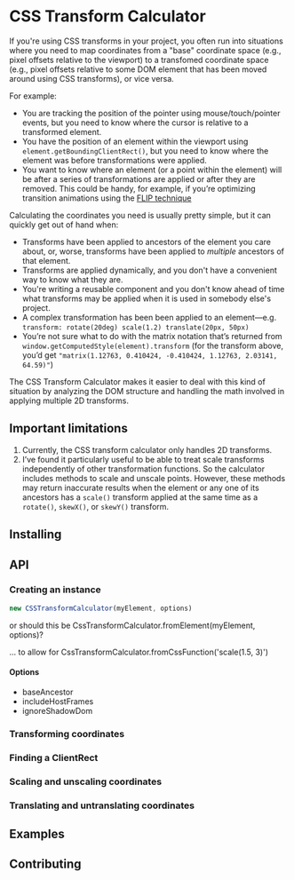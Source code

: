 # CSS Transform Calculator

If you're using CSS transforms in your project, you often run into situations
where you need to map coordinates from a "base" coordinate space (e.g., pixel
offsets relative to the viewport) to a transfomed coordinate space (e.g., pixel
offsets relative to some DOM element that has been moved around using CSS
transforms), or vice versa.

For example:

- You are tracking the position of the pointer using mouse/touch/pointer events,
  but you need to know where the cursor is relative to a transformed element.
- You have the position of an element within the viewport using
  `element.getBoundingClientRect()`, but you need to know where the element
  was before transformations were applied.
- You want to know where an element (or a point within the element) will be
  after a series of transformations are applied or after they are removed. This
  could be handy, for example, if you’re optimizing transition animations using
  the [FLIP technique](https://css-tricks.com/animating-layouts-with-the-flip-technique/)

Calculating the coordinates you need is usually pretty simple, but it can
quickly get out of hand when:

- Transforms have been applied to ancestors of the element you care about, or,
  worse, transforms have been applied to _multiple_ ancestors of that element.
- Transforms are applied dynamically, and you don't have a convenient way to
  know what they are.
- You're writing a reusable component and you don't know ahead of time what
  transforms may be applied when it is used in somebody else's project.
- A complex transformation has been been applied to an element—e.g.
  `transform: rotate(20deg) scale(1.2) translate(20px, 50px)`
- You’re not sure what to do with the matrix notation that’s returned from
  `window.getComputedStyle(element).transform` (for the transform above, you’d
  get `"matrix(1.12763, 0.410424, -0.410424, 1.12763, 2.03141, 64.59)"`)

The CSS Transform Calculator makes it easier to deal with this kind of situation
by analyzing the DOM structure and handling the math involved in applying
multiple 2D transforms.

## Important limitations

1. Currently, the CSS transform calculator only handles 2D transforms.
2. I’ve found it particularly useful to be able to treat scale transforms independently of other transformation functions. So the calculator includes methods to scale and unscale points. However, these methods may return inaccurate results when the element or any one of its ancestors has a `scale()` transform applied at the same time as a `rotate()`, `skewX()`, or `skewY()` transform.

## Installing

## API

### Creating an instance

```js
new CSSTransformCalculator(myElement, options)
```

or should this be CssTransformCalculator.fromElement(myElement, options)?

... to allow for CssTransformCalculator.fromCssFunction('scale(1.5, 3)')

#### Options

- baseAncestor
- includeHostFrames
- ignoreShadowDom

### Transforming coordinates

### Finding a ClientRect

### Scaling and unscaling coordinates

### Translating and untranslating coordinates

## Examples

## Contributing
